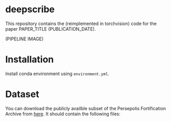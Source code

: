 # deepscribe

This repository contains the (reimplemented in torchvision) code for the paper PAPER_TITLE (PUBLICATION_DATE). 

(PIPELINE IMAGE)

# Installation

Install conda environment using `environment.yml`. 

# Dataset

You can download the publicly availble subset of the Persepolis Fortification Archive from [here](https://ochre.lib.uchicago.edu/deepscribe/deepscribe_2023_02_04_public.tar.gz). It should contain the following files:

